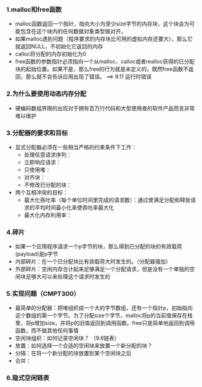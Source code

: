 
### 1.malloc和free函数
* malloc函数返回一个指针，指向大小为至少size字节的内存块，这个块会为可能包含在这个块内的任何数据对象类型做对齐，
* 如果malloc遇到问题（程序要求的内存块比可用的虚拟内存还要大），那么它就返回NULL，不初始化它返回的内存
* calloc将分配的内存初始化为0
* free函数的参数指针必须指向一个从malloc、calloc或者realloc获得的已分配块的起始位置。如果不是，那么free的行为就是未定义的。既然free函数不返回，那么就不会告诉应用出现了错误。 ==> 9.11 运行时错误


### 2.为什么要使用动态内存分配
* 硬编码数组界限的出现对于拥有百万行代码和大型使用者的软件产品而言非常难以维护

### 3.分配器的要求和目标
* 显式分配器必须在一些相当严格的约束条件下工作：
  * 处理任意请求序列：
  * 立即响应请求：
  * 只使用堆：
  * 对齐块：
  * 不修改已分配的块：
* 两个互相冲突的目标：
  * 最大化吞吐率（每个单位时间里完成的请求数）：通过使满足分配和释放请求的平均时间最小化来使吞吐率最大化
  * 最大化内存利用率：
  
### 4.碎片
* 如果一个应用程序请求一个p字节的块，那么得到已分配的块的有效载荷(payload)是p字节
* 内部碎片：在一个已分配块比有效载荷大时发生的。（分配器强加）
* 外部碎片：空闲内存合计起来足够满足一个分配请求，但是没有一个单独的空闲块足够大可以来处理这个请求时发生的

### 5.实现问题（CMPT300）
* 最简单的分配器：把堆组织成一个大的字节数组，还有一个指针p，初始指向这个数组的第一个字节。为了分配size个字节，malloc将p的当前值保存在栈里，将p增加size，并将p的旧值返回到调用函数。free只是简单地返回到调用函数，而不做其他任何事情
* 空闲块组织：如何记录空闲块？ （9.6链表）
* 放置：如何选择一个合适的空闲块来放置一个新分配的块？
* 分隔：在将一个新分配的块放置到某个空闲块之后
* 合并：

### 6.隐式空闲链表

